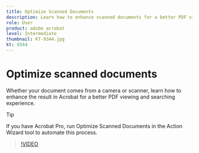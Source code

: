 ```yaml
---
title: Optimize Scanned Documents
description: Learn how to enhance scanned documents for a better PDF viewing and searching experience
role: User
product: adobe acrobat
level: Intermediate
thumbnail: KT-9344.jpg
kt: 9344
---
```

# Optimize scanned documents

Whether your document comes from a camera or scanner, learn how to enhance the result in Acrobat for a better PDF viewing and searching experience. 

>[!TIP]
>
>If you have Acrobat Pro, run Optimize Scanned Documents in the Action Wizard tool to automate this process.

>[!VIDEO](https://video.tv.adobe.com/v/340823?hidetitle=true)
